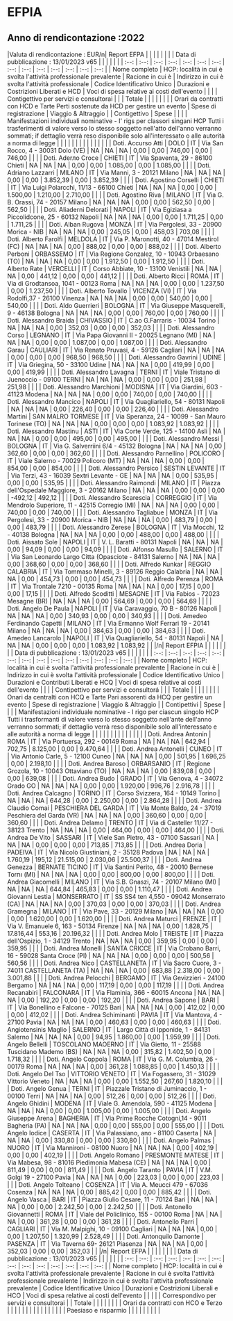 # EFPIA 

## Anno di rendicontazione :2022

|Valuta di rendicontazione : EUR/n| Report EFPA |  |  |  |  |  |  |  | Data di pubblicazione : 13/01/2023 v65 |  |  |  |  |  |
| :--: | :--: | :--: | :--: | :--: | :--: | :--: | :--: | :--: | :--: | :--: | :--: | :--: | :--: |
| Nome completo | HCP: località in cui è svolta l'attività professionale prevalente | Racione in cui è | Indirizzo in cui è svolta l'attività professionale | Codice Identificativo Unico | Durazioni e Costrizioni Liberati e HCD | Voci di spesa relative ai costi dell'evento |  |  |  | Contigettivo per servizi e consultorai |  |  | Totale |
|  |  |  |  |  |  | Orari da contratti con HCD e Tarte Perti sostenute da HCD per gestire un evento | Spese di registrazione | Viaggio & Altraggio |  | Contigettivo | Spese |  |  |
| Manifestazioni individuali nominative - I' rigs per classori singani HCP Tutti i trasferimenti di valore verso lo stesso soggetto nell'atto dell'anno verranno sommati; if dettaglio verrà reso disponibile solo all'interessato o alle autorità a norma di legge |  |  |  |  |  |  |  |  |  |  |  |  |  |
| Doti. Accurso Atti | DOLO | IT | Via San Rocco, 4 - 30031 Dolo (VE) | NA | NA | NA | 0,00 | 0,00 | 746,00 | 0,00 | 746,00 |  |  |
| Doti. Aderло Croce | CHIETI | IT | Via Spaventa, 29 - 86100 Chieti | NA | NA | NA | 0,00 | 0,00 | 1.085,00 | 0,00 | 1.085,00 |  |  |
| Doti. Adriano Lazzarri | MILANO | IT | Via Manni, 3 - 20121 Milano | NA | NA | NA | 0,00 | 0,00 | 3.852,39 | 0,00 | 3.852,39 |  |  |
| Doti. Agostino Corselli | CHIETI | IT | Via Luigi Polarcchi, 11/13 - 66100 Chieti | NA | NA | NA | 0,00 | 0,00 | 1.500,00 | 1.210,00 | 2.710,00 |  |  |
| Doti. Agostino Riva | MILANO | IT | Via G. B. Orassi, 74 - 20157 Milano | NA | NA | NA | 0,00 | 0,00 | 562,50 | 0,00 | 562,50 |  |  |
| Doti. Aliaderni Delorati | NAPOLI | IT | Via Egiziasa a Piccolidcone, 25 - 60132 Napoli | NA | NA | NA | 0,00 | 0,00 | 1.711,25 | 0,00 | 1.711,25 |  |  |
| Doti. Alban Rugova | MONZA | IT | Via Pergolesi, 33 - 20900 Morica - NIB | NA | NA | NA | 0,00 | 245,05 | 0,00 | 458,03 | 703,08 |  |  |
| Doti. Alberto Farolfi | MELDOLA | IT | Via P. Maronotti, 40 - 47014 Mestirol (FC) | NA | NA | NA | 0,00 | 888,02 | 0,00 | 0,00 | 888,02 |  |  |
| Doti. Alberto Perboni | ORBASSEMO | IT | Via Regione Gonzalez, 10 - 10943 Orbaesano (TO) | NA | NA | NA | 0,00 | 0,00 | 1.912,50 | 0,00 | 1.912,50 |  |  |
| Doti. Alberto Rate | VERCELLI | IT | Corso Abbiate, 10 - 13100 Venistili | NA | NA | NA | 0,00 | 441,12 | 0,00 | 0,00 | 441,12 |  |  |
| Doti. Alberto Ricci | ROMA | IT | Via di Grodtansoa, 1041 - 00123 Roma | NA | NA | NA | 0,00 | 0,00 | 1.237,50 | 0,00 | 1.237,50 |  |  |
| Doti. Alberto Tovallo | VICENZA (VI) | IT | Via Rodolfi,37 - 26100 Vinenza | NA | NA | NA | 0,00 | 0,00 | 540,00 | 0,00 | 540,00 |  |  |
| Doti. Aldo Guerrieri | BOLOGNA | IT | Via Giuseppe Masquerelli, 9 - 46138 Bologna | NA | NA | NA | 0,00 | 0,00 | 760,00 | 0,00 | 760,00 |  |  |
| Doti. Alessandro Braida | CHIVASSIO | IT | C.ao G.Farraris - 10034 Torino | NA | NA | NA | 0,00 | 352,03 | 0,00 | 0,00 | 352,03 |  |  |
| Doti. Alessandro Corso | LEGNANO | IT | Via Papa Giovanni II - 20025 Legnano (MI) | NA | NA | NA | 0,00 | 0,00 | 1.087,00 | 0,00 | 1.087,00 |  |  |
| Doti. Alessandro Garau | CAULIARI | IT | Via Renato Pruvasi, 4 - 59126 Cagliari | NA | NA | NA | 0,00 | 0,00 | 0,00 | 968,50 | 968,50 |  |  |
| Doti. Alessandro Gavrini | UDINE | IT | Via Griegina, 50 - 33100 Udine | NA | NA | NA | 0,00 | 419,99 | 0,00 | 0,00 | 419,99 |  |  |
| Doti. Alessandro Lavagna | TERNI | IT | Viale Tristano di Juenoccio - 09100 TERNI | NA | NA | NA | 0,00 | 0,00 | 0,00 | 251,98 | 251,98 |  |  |
| Doti. Alessandro Marchioni | MODISNA | IT | Via Giardini, 603 - 41123 Modena | NA | NA | NA | 0,00 | 0,00 | 740,00 | 0,00 | 740,00 |  |  |
| Doti. Alessandro Mancico | NAPOLI | IT | Via Quagliariello, 54 - 80131 Napoli | NA | NA | NA | 0,00 | 226,40 | 0,00 | 0,00 | 226,40 |  |  |
| Doti. Alessandro Martini | SAN MALRO TORMESE | IT | Via Speranza, 24 - 10099 - San Mauro Torinese (TO) | NA | NA | NA | 0,00 | 0,00 | 0,00 | 1.083,92 | 1.083,92 |  |  |
| Doti. Alessandro Mastinu | ASTI | IT | Via Corte Verde, 125 - 14100 Asli | NA | NA | NA | 0,00 | 0,00 | 495,00 | 0,00 | 495,00 |  |  |
| Doti. Alessandro Messi | BOLOGNA | IT | Via G. Salverriini 6/4 - 45132 Bologna | NA | NA | NA | 0,00 | 362,60 | 0,00 | 0,00 | 362,60 |  |  |
| Doti. Alessandro Parnellino | POLICORO | IT | Viale Salerno - 70029 Policoro (MT) | NA | NA | NA | 0,00 | 0,00 | 854,00 | 0,00 | 854,00 |  |  |
| Doti. Alessandro Persico | SESTIN LEVANTE | IT | Via Terzi, 43 - 16039 Sextri Levante - GE | NA | NA | NA | 0,00 | 535,95 | 0,00 | 0,00 | 535,95 |  |  |
| Doti. Alessandro Raimondi | MILANO | IT | Piazza dell'Ospedale Maggiore, 3 - 20162 Milano | NA | NA | NA | 0,00 | 0,00 | 0,00 | -492,12 | 492,12 |  |  |
| Doti. Alessandro Scarescia | CORREGGIO | IT | Via Mendrolo Superiore, 11 - 42515 Corregio (MI) | NA | NA | NA | 0,00 | 0,00 | 740,00 | 0,00 | 740,00 |  |  |
| Doti. Alessandro Tagliabue | MONZA | IT | Via Pergolesi, 33 - 20900 Morica - NIB | NA | NA | NA | 0,00 | 483,79 | 0,00 | 0,00 | 483,79 |  |  |
| Doti. Alessandro Zerese | BOLOGNA | IT | Via Mocchi, 12 - 40138 Bologna | NA | NA | NA | 0,00 | 0,00 | 488,00 | 0,00 | 488,00 |  |  |
| Doti. Aissato Sole | NAPOLI | IT | V. L. Baratti - 80131 Napoli | NA | NA | NA | 0,00 | 94,09 | 0,00 | 0,00 | 94,09 |  |  |
| Doti. Alfonso Masullo | SALERNO | IT | Via San Leonardo Largo Citta (Opasciote - 84131 Salerno | NA | NA | NA | 0,00 | 368,60 | 0,00 | 0,00 | 368,60 |  |  |
| Doti. Alfredo Kunkar | REGGIO CALABRIA | IT | Via Tommaso Minelli, 3 - 89126 Reggio Calabria | NA | NA | NA | 0,00 | 454,73 | 0,00 | 0,00 | 454,73 |  |  |
| Doti. Alfredo Perenza | ROMA | IT | Via Trontale 7210 - 00135 Roma | NA | NA | NA | 0,00 | 17,15 | 0,00 | 0,00 | 17,15 |  |  |
| Doti. Alfredo Scoditti | MESAGNE | IT | Via Fabios - 72023 Mesagne (BR) | NA | NA | NA | 0,00 | 564,69 | 0,00 | 0,00 | 564,69 |  |  |
| Doti. Angelo De Paula | NAPOLI | IT | Via Caravaggio, 70 B - 80126 Napoli | NA | NA | NA | 0,00 | 340,93 | 0,00 | 0,00 | 340,93 |  |  |
| Doti. Amedeo Ferdinando Capetti | MILANO | IT | Via Ermanno Wolf Ferrari 19 - 20141 Milano | NA | NA | NA | 0,00 | 384,63 | 0,00 | 0,00 | 384,63 |  |  |
| Doti. Amedeo Lancarolo | NAPOLI | IT | Via Quagliariello, 54 - 80131 Napoli | NA | NA | NA | 0,00 | 0,00 | 0,00 | 1.083,92 | 1.083,92 |  |  |/n| Report EFPIA |  |  |  |  |  |  |  | Data di pubblicazione : 13/01/2023 v65 |  |  |  |  |  |
| :--: | :--: | :--: | :--: | :--: | :--: | :--: | :--: | :--: | :--: | :--: | :--: | :--: | :--: |
| Nome completo | HCP: località in cui è svolta l'attività professionale prevalente | Racione in cui è | Indirizzo in cui è svolta l'attività professionale | Codice Identificativo Unico | Durazioni e Contributi Liberati e HCQ | Voci di spesa relative ai costi dell'evento |  |  |  | Contipettivo per servizi e consultorá |  |  | Totale |
|  |  |  |  |  |  | Onari da centralti con HCQ e Tarte Pari assorenti da HCQ per gestire un evento | Spese di registrazione | Viaggio & Altraggio |  | Contipettivi | Spese |  |  |
| Manifestazioni individuale nominative - I rigo per ciascun singolo HCP Tutti i trasformanti di valore verso lo stesso soggetto nell'ante dell'anno verranno sommati; if dettaglio verrà reso disponibile solo all'interessato e alle autorità a norma di legge |  |  |  |  |  |  |  |  |  |  |  |  |  |
| Doti. Andrea Antonin | ROMA | IT | Via Portuersa, 292 - 00149 Roma | NA | NA | NA | 642,94 | 702,75 | 8.125,00 | 0,00 | 9.470,64 |  |  |
| Doti. Andrea Antonelli | CUNEO | IT | Via Antonio Carle, 5 - 12100 Cuneo | NA | NA | NA | 0,00 | 501,95 | 1.696,25 | 0,00 | 2.198,10 |  |  |
| Doti. Andrea Baroso | ORBARSANIO | IT | Regione Grozola, 10 - 10043 Ottaviano (TO) | NA | NA | NA | 0,00 | 839,08 | 0,00 | 0,00 | 639,08 |  |  |
| Doti. Andrea Budo | GRADO | IT | Via Genova, 4 - 34072 Grado GO | NA | NA | NA | 0,00 | 0,00 | 1.920,00 | 996,76 | 2.916,78 |  |  |
| Doti. Andrea Calcagno | TORINO | IT | Corso Svizzera, 164 - 10149 Torino | NA | NA | NA | 644,28 | 0,00 | 2.250,00 | 0,00 | 2.864,28 |  |  |
| Doti. Andrea Claudio Comai | PESCHIERA DEL GARDA | IT | Via Monte Baldo, 24 - 37019 Peschiera del Garda (VR) | NA | NA | NA | 0,00 | 360,60 | 0,00 | 0,00 | 360,60 |  |  |
| Doti. Andrea Delamo | TRENTO | IT | Via di Casteller 11/27 - 38123 Trento | NA | NA | NA | 0,00 | 464,00 | 0,00 | 0,00 | 464,00 |  |  |
| Doti. Andrea De Vito | SASSARI | IT | Viele San Pietro, 43 - 07100 Sassari | NA | NA | NA | 0,00 | 0,00 | 0,00 | 713,85 | 713,85 |  |  |
| Doti. Andrea Doria | PADEIVA | IT | Via Nicolò Giustiniani, 2 - 35128 Padova | NA | NA | NA | 1.760,19 | 195,12 | 21.515,00 | 2.030,06 | 25.500,37 |  |  |
| Doti. Andrea Genezza | BERNATE TICINO | IT | Via Santini Perito, 48 - 20010 Bernese Torוח (MI) | NA | NA | NA | 0,00 | 0,00 | 800,00 | 0,00 | 800,00 |  |  |
| Doti. Andrea Giacomelli | MILANO | IT | Via S.B. Gnaszi, 74 - 20107 Milano (MI) | NA | NA | NA | 644,84 | 465,83 | 0,00 | 0,00 | 1.110,47 |  |  |
| Doti. Andrea Giovanni Lestia | MONSERRATO | IT | SS SS4 ten 4,550 - 09042 Monserrato (CA) | NA | NA | NA | 0,00 | 370,03 | 0,00 | 0,00 | 370,03 |  |  |
| Doti. Andrea Gramegna | MILANO | IT | Via Pave, 33 - 20129 Milano | NA | NA | NA | 0,00 | 0,00 | 1.620,00 | 0,00 | 1.620,00 |  |  |
| Doti. Andrea Maturci | FRENZE | IT | Via V. Emanuele 6, 163 - 50134 Firenze | NA | NA | NA | 0,00 | 1.828,75 | 17.816,44 | 553,16 | 20.196,32 |  |  |
| Doti. Andrea Molo | TREISTE | IT | Piazza dell'Ospizio, 1 - 34129 Trento | NA | NA | NA | 0,00 | 359,95 | 0,00 | 0,00 | 359,95 |  |  |
| Doti. Andrea Monelli | SANTA CRICCE | IT | Via Crobano Barri, 16 - 59028 Santa Croce (PI) | NA | NA | NA | 0,00 | 0,00 | 0,00 | 500,56 | 560,56 |  |  |
| Doti. Andrea Nico | CASTELLANETA | IT | Via Sacro Cuore, 3 - 74011 CASTELLANETA (TA) | NA | NA | NA | 0,00 | 683,88 | 2.318,00 | 0,00 | 3.001,88 |  |  |
| Doti. Andrea Pelocchi | BERGAMO | IT | Via Gevizzieri - 24100 Bergamo | NA | NA | NA | 0,00 | 117,19 | 0,00 | 0,00 | 117,19 |  |  |
| Doti. Andrea Recanabiri | FALCONARA | IT | Via Flaminia, 366 - 60015 Ancona | NA | NA | NA | 0,00 | 192,20 | 0,00 | 0,00 | 192,20 |  |  |
| Doti. Andrea Sapone | BARI | IT | Via Bonellino e Falcone - 70125 Bari | NA | NA | NA | 0,00 | 412,02 | 0,00 | 0,00 | 412,02 |  |  |
| Doti. Andrea Schiminanti | PAVIA | IT | Via Mantova, 4 - 27100 Pavia | NA | NA | NA | 0,00 | 460,63 | 0,00 | 0,00 | 460,63 |  |  |
| Doti. Angiotensinis Maglio | SALERNO | IT | Largo Città di Ipponide, 1 - 84131 Salerno | NA | NA | NA | 0,00 | 94,95 | 1.860,00 | 0,00 | 1.959,99 |  |  |
| Doti. Angelo Bellelli | TOSCOLANO MAOERNO | IT | Via Gietto, 11 - 25588 Tuscidano Mademo (BS) | NA | NA | NA | 0,00 | 315,82 | 1.402,50 | 0,00 | 1.718,32 |  |  |
| Doti. Angelo Coppola | ROMA | IT | Via G. M. Columbia, 26 - 00179 Roma | NA | NA | NA | 0,00 | 361,28 | 1.088,85 | 0,00 | 1.450,13 |  |  |
| Doti. Angelo Del Tso | VITTORIO VENETO | IT | Via Fogassero, 31 - 31029 Vittorio Veneto | NA | NA | NA | 0,00 | 0,00 | 1.552,50 | 267,60 | 1.820,10 |  |  |
| Doti. Angelo Genua | TERNI | IT | Piazzale Tristano di Juminaccio, 1 - 00100 Terri | NA | NA | NA | 0,00 | 512,26 | 0,00 | 0,00 | 512,26 |  |  |
| Doti. Angelo Ghidini | MODENA | IT | Viale G. Amendola, 590 - 41125 Modena | NA | NA | NA | 0,00 | 0,00 | 1.005,00 | 0,00 | 1.005,00 |  |  |
| Doti. Angelo Giuseppe Arena | BAGHERIA | IT | Via Prime Rocche Cotogni,14 - 9011 Bagheria (PA) | NA | NA | NA | 0,00 | 0,00 | 555,00 | 0,00 | 555,00 |  |  |
| Doti. Angelo Iodice | CASERTA | IT | Via Palassiano, ano - 81100 Caserta | NA | NA | NA | 0,00 | 330,80 | 0,00 | 0,00 | 330,80 |  |  |
| Doti. Angelo Palmas | NUORO | IT | Via Mannironi - 08100 Nuoro | NA | NA | NA | 0,00 | 402,19 | 0,00 | 0,00 | 402,19 |  |  |
| Doti. Angelo Romano | PRESMONTE MATESE | IT | Via Mabesa, 98 - 81016 Piedimonia Mabesa (CE) | NA | NA | NA | 0,00 | 811,49 | 0,00 | 0,00 | 811,49 |  |  |
| Doti. Angelo Taranto | PAVIA | IT | V.M. Golgi 19 - 27100 Pavia | NA | NA | NA | 0,00 | 223,03 | 0,00 | 0,00 | 223,03 |  |  |
| Doti. Angelo Tolteano | COSENZA | IT | Via A. Meucci 479 - 67036 Cosenza | NA | NA | NA | 0,00 | 885,42 | 0,00 | 0,00 | 885,42 |  |  |
| Doti. Angelo Vasca | BARI | IT | Piazza Giulio Cesare, 11 - 70124 Bari | NA | NA | NA | 0,00 | 0,00 | 2.242,50 | 0,00 | 2.242,50 |  |  |
| Doti. Antonello Giovannetti | ROMA | IT | Viale del Policlinico, 155 - 00100 Roma | NA | NA | NA | 0,00 | 361,28 | 0,00 | 0,00 | 361,28 |  |  |
| Doti. Antonello Parri | CAGLIARI | IT | Via M. Malpighi, 10 - 09100 Cagliari | NA | NA | NA | 0,00 | 0,00 | 1.207,50 | 1.320,99 | 2.528,49 |  |  |
| Doti. Antonquilo Damonte | PASENZA | IT | Via Taverna 69- 26121 Piasenza | NA | NA | NA | 0,00 | 352,03 | 0,00 | 0,00 | 352,03 |  |  |/n| Report EFPA |  |  |  |  |  |  |  | Data di pubblicazione : 13/01/2023 v65 |  |  |  |  |  |
| :--: | :--: | :--: | :--: | :--: | :--: | :--: | :--: | :--: | :--: | :--: | :--: | :--: | :--: |
| Nome completo | HCP: località in cui è svolta l'attività professionale prevalente | Racione in cui è svolta l'attività professionale prevalente | Indirizzo in cui è svolta l'attività professionale prevalente | Codice Identificative Unico | Durazioni e Costrizioni Liberali e HCO | Voci di spesa relative ai costi dell'evento |  |  |  |  | Correspondivo per servizi e consultorai |  | Totale |
|  |  |  |  |  |  | Orari da contratti con HCO e Terzo |  |  |  |  |  |  |  |  |
|  |  |  |  |  |  | Paesiaso e risparmio |  |  |  |  |  |  |  |  |